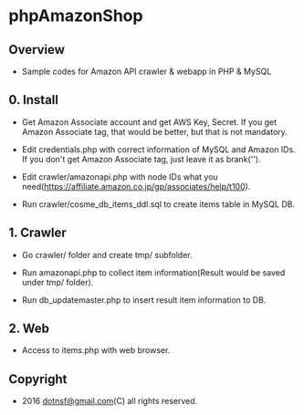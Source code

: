 # phpAmazonShop

## Overview

* Sample codes for Amazon API crawler & webapp in PHP & MySQL

## 0. Install

* Get Amazon Associate account and get AWS Key, Secret. If you get Amazon Associate tag, that would be better, but that is not mandatory.

* Edit credentials.php with correct information of MySQL and Amazon IDs. If you don't get Amazon Associate tag, just leave it as brank('').

* Edit crawler/amazonapi.php with node IDs what you need(https://affiliate.amazon.co.jp/gp/associates/help/t100).

* Run crawler/cosme_db_items_ddl.sql to create items table in MySQL DB.

## 1. Crawler

* Go crawler/ folder and create tmp/ subfolder.

* Run amazonapi.php to collect item information(Result would be saved under tmp/ folder).

* Run db_updatemaster.php to insert result item information to DB.

## 2. Web

* Access to items.php with web browser.

## Copyright

* 2016 dotnsf@gmail.com(C) all rights reserved.


